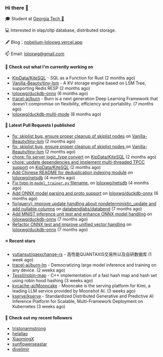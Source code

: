 ### Hi there 👋


 
🎓 Student at [Georgia Tech 🐝](https://www.gatech.edu/)

💻 Interested in olap/oltp database, distributed storage.

🖋 Blog：[nobelium-loloxwg.vercel.app](https://nobelium-loloxwg.vercel.app/)



📫 Email: [loloxwg@gmail.com](mailto:loloxwg@gmail.com)



#### 👷 Check out what I'm currently working on

- [KipData/KiteSQL](https://github.com/KipData/KiteSQL) - SQL as a Function for Rust (2 months ago)
- [Vanilla-Beauty/tiny-lsm](https://github.com/Vanilla-Beauty/tiny-lsm) - A KV storage engine based on LSM Tree, supporting Redis RESP (2 months ago)
- [loloxwg/duckdb-onnx](https://github.com/loloxwg/duckdb-onnx) (6 months ago)
- [tracel-ai/burn](https://github.com/tracel-ai/burn) - Burn is a next generation Deep Learning Framework that doesn&#39;t compromise on flexibility, efficiency and portability. (7 months ago)
- [loloxwg/duckdb-multi-mode](https://github.com/loloxwg/duckdb-multi-mode) (8 months ago)

#### 🔨 Latest Pull Requests I published

- [fix: skiplist bug, ensure proper cleanup of skiplist nodes](https://github.com/Vanilla-Beauty/tiny-lsm/pull/39) on [Vanilla-Beauty/tiny-lsm](https://github.com/Vanilla-Beauty/tiny-lsm) (2 months ago)
- [fix: skiplist bug, ensure proper cleanup of skiplist nodes ](https://github.com/Vanilla-Beauty/tiny-lsm/pull/38) on [Vanilla-Beauty/tiny-lsm](https://github.com/Vanilla-Beauty/tiny-lsm) (2 months ago)
- [chore: fix server logic_type convert](https://github.com/KipData/KiteSQL/pull/287) on [KipData/KiteSQL](https://github.com/KipData/KiteSQL) (2 months ago)
- [chore: update dependencies and implement multi-threaded TPCC support](https://github.com/KipData/KiteSQL/pull/278) on [KipData/KiteSQL](https://github.com/KipData/KiteSQL) (2 months ago)
- [Add Chinese README for deduplication indexing module](https://github.com/loloxwg/netsdb/pull/2) on [loloxwg/netsdb](https://github.com/loloxwg/netsdb) (4 months ago)
- [Fix typo in `model_trainer.py` filename.](https://github.com/loloxwg/netsdb/pull/1) on [loloxwg/netsdb](https://github.com/loloxwg/netsdb) (4 months ago)
- [Add ONNX model parsing and proto support](https://github.com/loloxwg/duckdb-onnx/pull/6) on [loloxwg/duckdb-onnx](https://github.com/loloxwg/duckdb-onnx) (6 months ago)
- [fix(query): improve update handling about nondeterministic_update and add nullable columns](https://github.com/databendlabs/databend/pull/17586) on [databendlabs/databend](https://github.com/databendlabs/databend) (7 months ago)
- [Add MNIST inference unit test and enhance ONNX model handling](https://github.com/loloxwg/duckdb-onnx/pull/5) on [loloxwg/duckdb-onnx](https://github.com/loloxwg/duckdb-onnx) (7 months ago)
- [Refactor ONNX test and improve unified vector handling](https://github.com/loloxwg/duckdb-onnx/pull/4) on [loloxwg/duckdb-onnx](https://github.com/loloxwg/duckdb-onnx) (7 months ago)

#### ⭐ Recent stars

- [yutiansut/qaexchange-rs](https://github.com/yutiansut/qaexchange-rs) - 高性能QUANTAXIS交易所以及自研数据库 (1 week ago)
- [tracel-ai/burn-lm](https://github.com/tracel-ai/burn-lm) - Democratizing large model inference and training on any device. (2 weeks ago)
- [Tessil/robin-map](https://github.com/Tessil/robin-map) -  C&#43;&#43; implementation of a fast hash map and hash set using robin hood hashing (3 weeks ago)
- [kvcache-ai/Mooncake](https://github.com/kvcache-ai/Mooncake) - Mooncake is the serving platform for Kimi, a leading LLM service provided by Moonshot AI. (3 weeks ago)
- [kserve/kserve](https://github.com/kserve/kserve) - Standardized Distributed Generative and Predictive AI Inference Platform for Scalable, Multi-Framework Deployment on Kubernetes (3 weeks ago)

#### 👯 Check out my recent followers

- [tristonarmstrong](https://github.com/tristonarmstrong)
- [helallao](https://github.com/helallao)
- [XiaomingX](https://github.com/XiaomingX)
- [sunflowerseastar](https://github.com/sunflowerseastar)
- [djvelimir](https://github.com/djvelimir)

